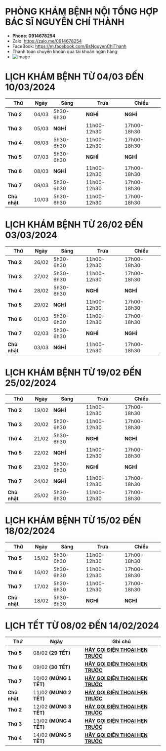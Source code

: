 # PHÒNG KHÁM BỆNH NỘI TỔNG HỢP BÁC SĨ NGUYỄN CHÍ THÀNH #

  - **Phone: 0914678254**
  - Zalo: https://zalo.me/0914678254
  - FaceBook: https://m.facebook.com/BsNguyenChiThanh
  - Thanh toán chuyển khoản qua tài khoản ngân hàng: 
  - ![image](https://github.com/BsNgChiThanh/Lich-phong-kham/assets/82578024/d575f08f-29b1-4848-83b0-fb5e88dcb50c)

# LỊCH KHÁM BỆNH TỪ 04/03 ĐẾN 10/03/2024 #

|**Thứ**     | **Ngày**| **Sáng**          | **Trưa**          | **Chiều**          | 
|--          |--       |--                 |--                 |--                  |
|**Thứ 2**   |04/03    |5h30-6h30          |**NGHỈ**           |**NGHỈ**            |  
|**Thứ 3**   |05/03    |**NGHỈ**           |11h00-12h30        |17h00-18h30         |       
|**Thứ 4**   |06/03    |5h30-6h30          |11h00-12h30        |17h00-18h30         |      
|**Thứ 5**   |07/03    |5h30-6h30          |**NGHỈ**           |**NGHỈ**            |  
|**Thứ 6**   |08/03    |**NGHỈ**           |11h00-12h30        |17h00-18h30         |       
|**Thứ 7**   |09/03    |5h30-6h30          |11h00-12h30        |17h00-18h30         |         
|**Chủ nhật**|10/03    |5h30-6h30          |11h00-12h30        |17h00-18h30         |      

# LỊCH KHÁM BỆNH TỪ 26/02 ĐẾN 03/03/2024 #

|**Thứ**     | **Ngày**| **Sáng**          | **Trưa**          | **Chiều**          | 
|--          |--       |--                 |--                 |--                  |
|**Thứ 2**   |26/02    |5h30-6h30          |11h00-12h30        |17h00-18h30         | 
|**Thứ 3**   |27/02    |5h30-6h30          |11h00-12h30        |17h00-18h30         |       
|**Thứ 4**   |28/02    |5h30-6h30          |**NGHỈ**           |**NGHỈ**            |    
|**Thứ 5**   |29/02    |**NGHỈ**           |11h00-12h30        |17h00-18h30         |   
|**Thứ 6**   |01/03    |5h30-6h30          |11h00-12h30        |17h00-18h30         |       
|**Thứ 7**   |02/03    |5h30-6h30          |**NGHỈ**           |**NGHỈ**            |   
|**Chủ nhật**|03/03    |**NGHỈ**           |11h00-12h30        |17h00-18h30         |   

# LỊCH KHÁM BỆNH TỪ 19/02 ĐẾN 25/02/2024 #

|**Thứ**     | **Ngày**| **Sáng**          | **Trưa**          | **Chiều**          | 
|--          |--       |--                 |--                 |--                  |
|**Thứ 2**   |19/02    |**NGHỈ**           |11h00-12h30        |17h00-18h30         |     
|**Thứ 3**   |20/02    |5h30-6h30          |11h00-12h30        |17h00-18h30         |       
|**Thứ 4**   |21/02    |5h30-6h30          |**NGHỈ**           |**NGHỈ**            |    
|**Thứ 5**   |22/02    |**NGHỈ**           |11h00-12h30        |17h00-18h30         |   
|**Thứ 6**   |23/02    |5h30-6h30          |**NGHỈ**           |**NGHỈ**            |         
|**Thứ 7**   |24/02    |**NGHỈ**           |11h00-12h30        |17h00-18h30         |  
|**Chủ nhật**|25/02    |5h30-6h30          |11h00-12h30        |17h00-18h30         |   

# LỊCH KHÁM BỆNH TỪ 15/02 ĐẾN 18/02/2024 #

|**Thứ**     | **Ngày**| **Sáng**          | **Trưa**          | **Chiều**          | 
|--          |--       |--                 |--                 |--                  |
|**Thứ 5**   |15/02    |5h30-6h30          |11h00-12h30        |17h00-18h30         |        
|**Thứ 6**   |16/02    |5h30-6h30          |11h00-12h30        |17h00-18h30         |         
|**Thứ 7**   |17/02    |5h30-6h30          |11h00-12h30        |17h00-18h30         |   
|**Chủ nhật**|18/02    |5h30-6h30          |**NGHỈ**           |**NGHỈ**            |  
 
# LỊCH TẾT TỪ 08/02 ĐẾN 14/02/2024 #

|**Thứ**| **Ngày**|**Ghi chú** | 
|--|--|--| 
|**Thứ 5**   |08/02 **(29 TẾT)**    |**[HÃY GỌI ĐIỆN THOẠI HẸN TRƯỚC](https://zalo.me/0914678254)**| 
|**Thứ 6**   |09/02 **(30 TẾT)**    |**[HÃY GỌI ĐIỆN THOẠI HẸN TRƯỚC](https://zalo.me/0914678254)**|
|**Thứ 7**   |10/02 **(MÙNG 1 TẾT)**|**[HÃY GỌI ĐIỆN THOẠI HẸN TRƯỚC](https://zalo.me/0914678254)**|
|**Chủ nhật**|11/02 **(MÙNG 2 TẾT)**|**[HÃY GỌI ĐIỆN THOẠI HẸN TRƯỚC](https://zalo.me/0914678254)**|
|**Thứ 2**   |12/02 **(MÙNG 3 TẾT)**|**[HÃY GỌI ĐIỆN THOẠI HẸN TRƯỚC](https://zalo.me/0914678254)**| 
|**Thứ 3**   |13/02 **(MÙNG 4 TẾT)**|**[HÃY GỌI ĐIỆN THOẠI HẸN TRƯỚC](https://zalo.me/0914678254)**|       
|**Thứ 4**   |14/02 **(MÙNG 5 TẾT)**|**[HÃY GỌI ĐIỆN THOẠI HẸN TRƯỚC](https://zalo.me/0914678254)**| 
